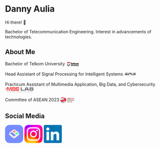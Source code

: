 # Danny Aulia

Hi there! 👋


Bachelor of Telecommunication Engineering. Interest in advancements of technologies.

## About Me

Bachelor of Telkom University <img src="Assets\Image\LogoTelU.png" height="20em" align="center"/>


Head Assistant of Signal Processing for Intelligent Systems <img src="My Assets\Logo SPIS.png" height="20em" align="center" alt="Logo SPIS" title="Logo SPIS"/>


Practicum Assistant of Multimedia Application, Big Data, and Cybersecurity <img src="My Assets\Logo MBC.png" height="20em" align="center" alt="Logo MBC" title="Logo MBC"/>


Committee of ASEAN 2023 <img src="My Assets\ASEAN Indonesia 2023 Logo.png" height="20em" align="center" alt="Logo ASEAN Indonesia 2023" title="Logo Asean ID 23"/>


## Social Media

[<img src="My Assets\Logo Bento.me.png" height="60em" align="center" alt="Logo in" title="See My Page!"/>](https://www.bento.me/dannyaulia/)
[<img src="My Assets\instagram.webp" height="60em" align="center" alt="Logo ig" title="Go Follow Me!"/>](https://www.instagram.com/dannyauliaa/)
[<img src="My Assets\linkedin.webp" height="60em" align="center" alt="Logo in" title="Let's Connect!"/>](https://www.linkedin.com/in/danny-aulia/)

<!--
**dannyauliaa/dannyauliaa** is a ✨ _special_ ✨ repository because its `README.md` (this file) appears on your GitHub profile.

Here are some ideas to get you started:

# 🔭 I’m currently working on myself it
- 🌱 I’m currently learning ...
- 👯 I’m looking to collaborate on ...
- 🤔 I’m looking for help with ...
- 💬 Ask me about ...
- 📫 How to reach me: ...
- 😄 Pronouns: ...
- ⚡ Fun fact: ...
-->
